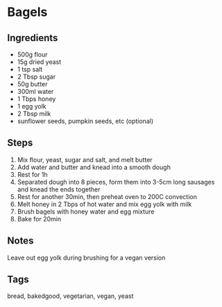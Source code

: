 # Bagels

## Ingredients

* 500g flour
* 15g dried yeast
* 1 tsp salt 
* 2 Tbsp sugar 
* 50g butter 
* 300ml water
* 1 Tbps honey 
* 1 egg yolk
* 2 Tbsp milk
* sunflower seeds, pumpkin seeds, etc (optional)

## Steps

1. Mix flour, yeast, sugar and salt, and melt butter
2. Add water and butter and knead into a smooth dough 
3. Rest for 1h
4. Separated dough into 8 pieces, form them into 3-5cm long sausages and knead the ends together 
5. Rest for another 30min, then preheat oven to 200C convection 
6. Melt honey in 2 Tbps of hot water and mix egg yolk with milk
7. Brush bagels with honey water and egg mixture
8. Bake for 20min

## Notes 

Leave out egg yolk during brushing for a vegan version 

## Tags
bread, bakedgood, vegetarian, vegan, yeast
